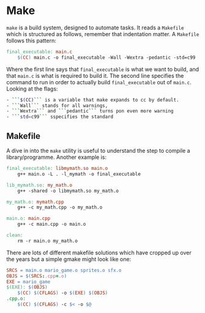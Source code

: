 # Make

```make``` is a build system, designed to automate tasks. It reads a ```Makefile``` which is structured as follows, remember that indentation matter. A ```Makefile``` follows this pattern: 

```makefile
final_executable: main.c
	$(CC) main.c -o final_executable -Wall -Wextra -pedantic -std=c99
```

Where the first line says that ```final_executable``` is what we want to build, and that ```main.c``` is what is required to build it. The second line specifies the command to run in order to actually build ```final_executable``` out of ```main.c```.
Looking at the flags:

```sh
- ```$(CC)``` is a variable that make expands to cc by default.
- ```Wall``` stands for all warnings,
- ```Wextra``` and ```pedantic``` turns pon even more warning 
- ```std=c99``` sspecifies the standard
```

## Makefile

A dive in into the ```make``` utility is useful to understand the step to compile a library/programme. Another example is:

```makefile
final_executable: libmymath.so main.o
	g++ main.o -L . -l_mymath -o final_executable

lib_mymath.so: my_math.o
	g++ -shared -o libmymath.so my_math.o

my_math.o: mymath.cpp
	g++ -c my_math.cpp -o my_math.o

main.o: main.cpp
	g++ -c main.cpp -o main.o

clean:
	rm -r main.o my_math.o
```

There are lots of different makefile solutions which have cropped up over the years but a simple gmake
 might look like one:

```makefile
SRCS = main.o mario_game.o sprites.o sfx.o
OBJS = $(SRCS:.cpp=.o)
EXE = mario_game
$(EXE): $(OBJS)
    $(CC) $(CFLAGS) -o $(EXE) $(OBJS)
.cpp.o:
    $(CC) $(CFLAGS) -c $< -o $@
```


<!--  Script to show the footer   -->
<html>
<script
    src="https://code.jquery.com/jquery-3.3.1.js"
    integrity="sha256-2Kok7MbOyxpgUVvAk/HJ2jigOSYS2auK4Pfzbm7uH60="
    crossorigin="anonymous">
</script>
<script>
$(function(){
  $("#footer").load("../../footers/footer.html");
});
</script>
<body>
<div id="footer"></div>
</body>
</html>
